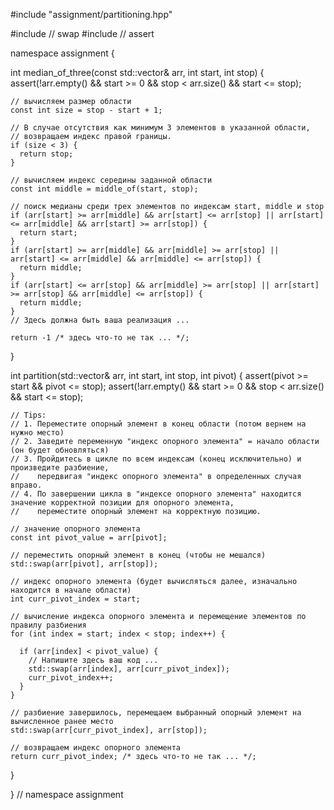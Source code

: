 #include "assignment/partitioning.hpp"

#include <utility>  // swap
#include <cassert>  // assert

namespace assignment {

int median_of_three(const std::vector<int>& arr, int start, int stop) {
assert(!arr.empty() && start >= 0 && stop < arr.size() && start <= stop);

    // вычисляем размер области
    const int size = stop - start + 1;

    // В случае отсутствия как минимум 3 элементов в указанной области,
    // возвращаем индекс правой границы.
    if (size < 3) {
      return stop;
    }

    // вычисляем индекс середины заданной области
    const int middle = middle_of(start, stop);

    // поиск медианы среди трех элементов по индексам start, middle и stop
    if (arr[start] >= arr[middle] && arr[start] <= arr[stop] || arr[start] <= arr[middle] && arr[start] >= arr[stop]) {
      return start;
    }
    if (arr[start] >= arr[middle] && arr[middle] >= arr[stop] || arr[start] <= arr[middle] && arr[middle] <= arr[stop]) {
      return middle;
    }
    if (arr[start] <= arr[stop] && arr[middle] >= arr[stop] || arr[start] >= arr[stop] && arr[middle] <= arr[stop]) {
      return middle;
    }
    // Здесь должна быть ваша реализация ...

    return -1 /* здесь что-то не так ... */;
}

int partition(std::vector<int>& arr, int start, int stop, int pivot) {
assert(pivot >= start && pivot <= stop);
assert(!arr.empty() && start >= 0 && stop < arr.size() && start <= stop);

    // Tips:
    // 1. Переместите опорный элемент в конец области (потом вернем на нужно место)
    // 2. Заведите переменную "индекс опорного элемента" = начало области (он будет обновляться)
    // 3. Пройдитесь в цикле по всем индексам (конец исключительно) и произведите разбиение,
    //    передвигая "индекс опорного элемента" в определенных случая вправо.
    // 4. По завершении цикла в "индексе опорного элемента" находится значение корректной позиции для опорного элемента,
    //    переместите опорный элемент на корректную позицию.

    // значение опорного элемента
    const int pivot_value = arr[pivot];

    // переместить опорный элемент в конец (чтобы не мешался)
    std::swap(arr[pivot], arr[stop]);

    // индекс опорного элемента (будет вычисляться далее, изначально находится в начале области)
    int curr_pivot_index = start;

    // вычисление индекса опорного элемента и перемещение элементов по правилу разбиения
    for (int index = start; index < stop; index++) {

      if (arr[index] < pivot_value) {
        // Напишите здесь ваш код ...
        std::swap(arr[index], arr[curr_pivot_index]);
        curr_pivot_index++;
      }
    }

    // разбиение завершилось, перемещаем выбранный опорный элемент на вычисленное ранее место
    std::swap(arr[curr_pivot_index], arr[stop]);

    // возвращаем индекс опорного элемента
    return curr_pivot_index; /* здесь что-то не так ... */;
}

}  // namespace assignment